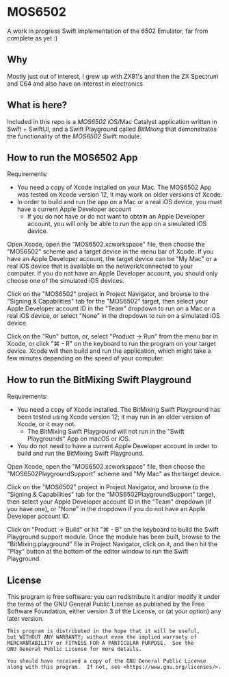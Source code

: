 # MOS6502

A work in progress Swift implementation of the 6502 Emulator, far from complete as yet :)

## Why

Mostly just out of interest, I grew up with ZX81's and then the ZX Spectrum and C64 and also have an interest in electronics

## What is here?
Included in this repo is a _MOS6502_ iOS/Mac Catalyst application written in Swift + SwiftUI, and a Swift Playground called _BitMixing_ that demonstrates the functionality of the _MOS6502_ Swift module.

## How to run the MOS6502 App
Requirements:

* You need a copy of Xcode installed on your Mac.  The MOS6502 App was tested on Xcode version 12, it may work on older versions of Xcode.
* In order to build and run the app on a Mac or a real iOS device, you must have a current Apple Developer account
	* If you do not have or do not want to obtain an Apple Developer account, you will only be able to run the app on a simulated iOS device.

Open Xcode, open the "MOS6502.xcworkspace" file, then choose the "MOS6502" scheme and a target device in the menu bar of Xcode.  If you have an Apple Developer account, the target device can be "My Mac" or a real iOS device that is available on the network/connected to your computer.  If you do not have an Apple Developer account, you should only choose one of the simulated iOS devices.

Click on the "MOS6502" project in Project Navigator, and browse to the "Signing & Capabilities" tab for the "MOS6502" target, then select your Apple Developer account ID in the "Team" dropdown to run on a Mac or a real iOS device, or select "None" in the dropdown to run on a simulated iOS device.

Click on the "Run" button, or, select "Product -> Run" from the menu bar in Xcode, or click "⌘ - R" on the keyboard to run the program on your target device.  Xcode will then build and run the application, which might take a few minutes depending on the speed of your computer.

## How to run the BitMixing Swift Playground
Requirements:

*  You need a copy of Xcode installed.  The BitMixing Swift Playground has been tested using Xcode version 12; it may run in an older version of Xcode, or it may not.
	* The BitMixing Swift Playground will not run in the "Swift Playgrounds" App on macOS or iOS.
* You do not need to have a current Apple Developer account in order to build and run the BitMixing Swift Playground.

Open Xcode, open the "MOS6502.xcworkspace" file, then choose the
"MOS6502PlaygroundSupport" scheme and "My Mac" as the target device.

Click on the "MOS6502" project in Project Navigator, and browse to the "Signing & Capabilities" tab for the "MOS6502PlaygroundSupport" target, then select your Apple Developer account ID in the "Team" dropdown (if you have one), or "None" in the dropdown if you do not have an Apple Developer account ID.

Click on "Product -> Build" or hit "⌘ - B" on the keyboard to build the Swift Playground support module.  Once the module has been built, browse to the "BitMixing.playground" file in Project Navigator, click on it, and then hit the "Play" button at the bottom of the editor window to run the Swift Playground.

## License

This program is free software: you can redistribute it and/or modify
    it under the terms of the GNU General Public License as published by
    the Free Software Foundation, either version 3 of the License, or
    (at your option) any later version.

    This program is distributed in the hope that it will be useful,
    but WITHOUT ANY WARRANTY; without even the implied warranty of
    MERCHANTABILITY or FITNESS FOR A PARTICULAR PURPOSE.  See the
    GNU General Public License for more details.

    You should have received a copy of the GNU General Public License
    along with this program.  If not, see <https://www.gnu.org/licenses/>.
